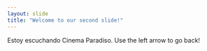 ```yaml
---
layout: slide
title: "Welcome to our second slide!"
---
```

Estoy escuchando Cinema Paradiso.
Use the left arrow to go back!
